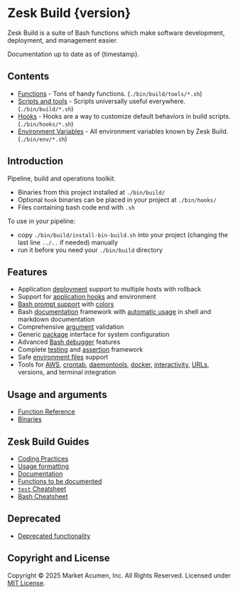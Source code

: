 # Zesk Build {version}

Zesk Build is a suite of Bash functions which make software development, deployment, and management easier.

Documentation up to date as of {timestamp}.

## Contents

- [Functions](./tools/index.md) - Tons of handy functions. (`./bin/build/tools/*.sh`)
- [Scripts and tools](./tools/bin.md) - Scripts universally useful everywhere. (`./bin/build/*.sh`)
- [Hooks](./tools/hooks.md) - Hooks are a way to customize default behaviors in build scripts. (`./bin/hooks/*.sh`)
- [Environment Variables](./env/index.md) - All environment variables known by Zesk Build. (`./bin/env/*.sh`)

## Introduction

Pipeline, build and operations toolkit.

- Binaries from this project installed at `./bin/build/`
- Optional `hook` binaries can be placed in your project at `./bin/hooks/`
- Files containing bash code end with `.sh`

To use in your pipeline:

- copy `./bin/build/install-bin-build.sh` into your project (changing the last line `../..` if needed) manually
- run it before you need your `./bin/build` directory

## Features

- Application [deployment](./tools/deployment.md) support to multiple hosts with rollback
- Support for [application hooks](./tools/hook.md) and environment
- [Bash prompt support](./tools/prompt.md) with [colors](./tools/decoration.md)
- Bash [documentation](./guide/documentation.md) framework with [automatic usage](./guide/usage.md) in shell and
  markdown documentation
- Comprehensive [argument](./tools/usage.md) validation
- Generic [package](./tools/package.md) interface for system configuration
- Advanced [Bash debugger](./tools/debug.md) features
- Complete [testing](./tools/test.md) and [assertion](./tools/assert.md) framework
- Safe [environment files](./tools/environment.md) support
- Tools
  for [AWS](./tools/aws.md), [crontab](./tools/crontab.md), [daemontools](./tools/daemontools.md), [docker](./tools/docker.md), [interactivity](./tools/interactive.md), [URLs](./tools/url.md),
  versions, and terminal integration

## Usage and arguments

- [Function Reference](./tools/index.md)
- [Binaries](./tools/bin.md)

## Zesk Build Guides

- [Coding Practices](./guide/coding.md)
- [Usage formatting](./guide/usage.md)
- [Documentation](./guide/documentation.md)
- [Functions to be documented](./tools/todo.md)
- [`test` Cheatsheet](./guide/test-cheatsheet.md)
- [Bash Cheatsheet](./guide/bash-cheatsheet.md)

## Deprecated

- [Deprecated functionality](./guide/deprecated.md)

## Copyright and License

Copyright &copy; 2025 Market Acumen, Inc. All Rights Reserved. Licensed under [MIT License](./LICENSE.md).
